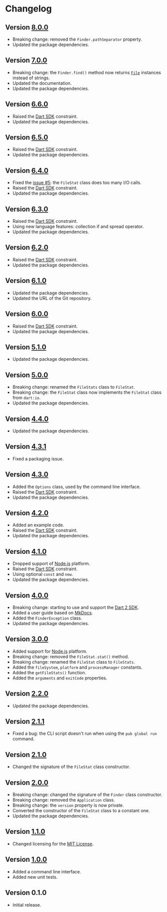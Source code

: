 # Changelog

## Version [8.0.0](https://git.belin.io/cedx/where.dart/compare/v7.0.0...v8.0.0)
- Breaking change: removed the `Finder.pathSeparator` property.
- Updated the package dependencies.

## Version [7.0.0](https://git.belin.io/cedx/where.dart/compare/v6.6.0...v6.7.0)
- Breaking change: the `Finder.find()` method now returns [`File`](https://api.dart.dev/stable/dart-io/File-class.html) instances instead of strings.
- Updated the documentation.
- Updated the package dependencies.

## Version [6.6.0](https://git.belin.io/cedx/where.dart/compare/v6.5.0...v6.6.0)
- Raised the [Dart SDK](https://dart.dev/tools/sdk) constraint.
- Updated the package dependencies.

## Version [6.5.0](https://git.belin.io/cedx/where.dart/compare/v6.4.0...v6.5.0)
- Raised the [Dart SDK](https://dart.dev/tools/sdk) constraint.
- Updated the package dependencies.

## Version [6.4.0](https://git.belin.io/cedx/where.dart/compare/v6.3.0...v6.4.0)
- Fixed the [issue #5](https://git.belin.io/cedx/where.dart/issues/5): the `FileStat` class does too many I/O calls.
- Raised the [Dart SDK](https://dart.dev/tools/sdk) constraint.
- Updated the package dependencies.

## Version [6.3.0](https://git.belin.io/cedx/where.dart/compare/v6.2.0...v6.3.0)
- Raised the [Dart SDK](https://dart.dev/tools/sdk) constraint.
- Using new language features: collection if and spread operator.
- Updated the package dependencies.

## Version [6.2.0](https://git.belin.io/cedx/where.dart/compare/v6.1.0...v6.2.0)
- Raised the [Dart SDK](https://dart.dev/tools/sdk) constraint.
- Updated the package dependencies.

## Version [6.1.0](https://git.belin.io/cedx/where.dart/compare/v6.0.0...v6.1.0)
- Updated the package dependencies.
- Updated the URL of the Git repository.

## Version [6.0.0](https://git.belin.io/cedx/where.dart/compare/v5.1.0...v6.0.0)
- Raised the [Dart SDK](https://dart.dev/tools/sdk) constraint.
- Updated the package dependencies.

## Version [5.1.0](https://git.belin.io/cedx/where.dart/compare/v5.0.0...v5.1.0)
- Updated the package dependencies.

## Version [5.0.0](https://git.belin.io/cedx/where.dart/compare/v4.4.0...v5.0.0)
- Breaking change: renamed the `FileStats` class to `FileStat`.
- Breaking change: the `FileStat` class now implements the `FileStat` class from `dart:io`.
- Updated the package dependencies.

## Version [4.4.0](https://git.belin.io/cedx/where.dart/compare/v4.3.1...v4.4.0)
- Updated the package dependencies.

## Version [4.3.1](https://git.belin.io/cedx/where.dart/compare/v4.3.0...v4.3.1)
- Fixed a packaging issue.

## Version [4.3.0](https://git.belin.io/cedx/where.dart/compare/v4.2.0...v4.3.0)
- Added the `Options` class, used by the command line interface.
- Raised the [Dart SDK](https://dart.dev/tools/sdk) constraint.
- Updated the package dependencies.

## Version [4.2.0](https://git.belin.io/cedx/where.dart/compare/v4.1.0...v4.2.0)
- Added an example code.
- Raised the [Dart SDK](https://dart.dev/tools/sdk) constraint.
- Updated the package dependencies.

## Version [4.1.0](https://git.belin.io/cedx/where.dart/compare/v4.0.0...v4.1.0)
- Dropped support of [Node.js](https://nodejs.org) platform.
- Raised the [Dart SDK](https://dart.dev/tools/sdk) constraint.
- Using optional `const` and `new`.
- Updated the package dependencies.

## Version [4.0.0](https://git.belin.io/cedx/where.dart/compare/v3.0.0...v4.0.0)
- Breaking change: starting to use and support the [Dart 2 SDK](https://dart.dev/tools/sdk).
- Added a user guide based on [MkDocs](http://www.mkdocs.org).
- Added the `FinderException` class.
- Updated the package dependencies.

## Version [3.0.0](https://git.belin.io/cedx/where.dart/compare/v2.2.0...v3.0.0)
- Added support for [Node.js](https://nodejs.org) platform.
- Breaking change: removed the `FileStat.stat()` method.
- Breaking change: renamed the `FileStat` class to `FileStats`.
- Added the `fileSystem`, `platform` and `processManager` constants.
- Added the `getFileStats()` function.
- Added the `arguments` and `exitCode` properties.

## Version [2.2.0](https://git.belin.io/cedx/where.dart/compare/v2.1.1...v2.2.0)
- Updated the package dependencies.

## Version [2.1.1](https://git.belin.io/cedx/where.dart/compare/v2.1.0...v2.1.1)
- Fixed a bug: the CLI script doesn't run when using the `pub global run` command.

## Version [2.1.0](https://git.belin.io/cedx/where.dart/compare/v2.0.0...v2.1.0)
- Changed the signature of the `FileStat` class constructor.

## Version [2.0.0](https://git.belin.io/cedx/where.dart/compare/v1.1.0...v2.0.0)
- Breaking change: changed the signature of the `Finder` class constructor.
- Breaking change: removed the `Application` class.
- Breaking change: the `version` property is now private.
- Converted the constructor of the `FileStat` class to a constant one.
- Updated the package dependencies.

## Version [1.1.0](https://git.belin.io/cedx/where.dart/compare/v1.0.0...v1.1.0)
- Changed licensing for the [MIT License](https://opensource.org/licenses/MIT).

## Version [1.0.0](https://git.belin.io/cedx/where.dart/compare/v0.1.0...v1.0.0)
- Added a command line interface.
- Added new unit tests.

## Version 0.1.0
- Initial release.
